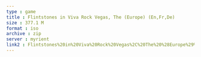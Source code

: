 ```yaml
---
type : game
title : Flintstones in Viva Rock Vegas, The (Europe) (En,Fr,De)
size : 377.1 M
format : iso
archive : zip
server : myrient
link2 : Flintstones%20in%20Viva%20Rock%20Vegas%2C%20The%20%28Europe%29%20%28En%2CFr%2CDe%29
---
```

